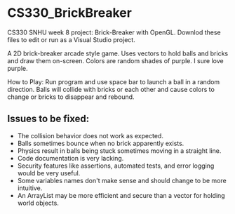 # CS330_BrickBreaker
CS330 SNHU week 8 project: Brick-Breaker with OpenGL.
Downlod these files to edit or run as a Visual Studio project.

A 2D brick-breaker arcade style game.
Uses vectors to hold balls and bricks and draw them on-screen.
Colors are random shades of purple. I sure love purple.

How to Play:
Run program and use space bar to launch a ball in a random direction.
Balls will collide with bricks or each other and cause colors to change or bricks to disappear and rebound.

## Issues to be fixed:
- The collision behavior does not work as expected.
- Balls sometimes bounce when no brick apparently exists.
- Physics result in balls being stuck sometimes moving in a straight line.
- Code documentation is very lacking.
- Security features like assertions, automated tests, and error logging would be very useful.
- Some variables names don't make sense and should change to be more intuitive.
- An ArrayList may be more efficient and secure than a vector for holding world objects.
